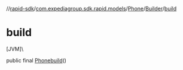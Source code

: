 //[rapid-sdk](../../../../index.md)/[com.expediagroup.sdk.rapid.models](../../index.md)/[Phone](../index.md)/[Builder](index.md)/[build](build.md)

# build

[JVM]\

public final [Phone](../index.md)[build](build.md)()

